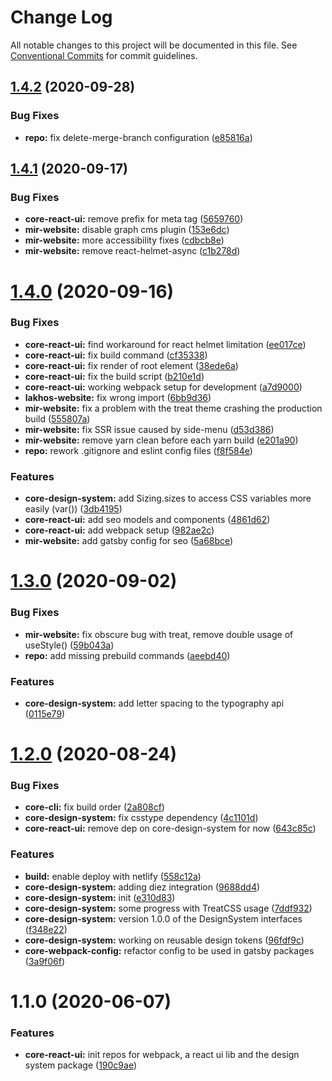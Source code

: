 # Change Log

All notable changes to this project will be documented in this file.
See [Conventional Commits](https://conventionalcommits.org) for commit guidelines.

## [1.4.2](https://github.com/newrade/newrade/compare/core-react-ui@1.4.1...core-react-ui@1.4.2) (2020-09-28)

### Bug Fixes

- **repo:** fix delete-merge-branch configuration ([e85816a](https://github.com/newrade/newrade/commit/e85816a79cc7291432754e75139c3068c6716d80))

## [1.4.1](https://github.com/newrade/newrade/compare/core-react-ui@1.4.0...core-react-ui@1.4.1) (2020-09-17)

### Bug Fixes

- **core-react-ui:** remove prefix for meta tag ([5659760](https://github.com/newrade/newrade/commit/5659760db4654155ffdaa05e047a0251f35ab1db))
- **mir-website:** disable graph cms plugin ([153e6dc](https://github.com/newrade/newrade/commit/153e6dc994078fee69026d584b7d0ab43741e286))
- **mir-website:** more accessibility fixes ([cdbcb8e](https://github.com/newrade/newrade/commit/cdbcb8e358b147ea0b31952b8c94eb18d896af4e))
- **mir-website:** remove react-helmet-async ([c1b278d](https://github.com/newrade/newrade/commit/c1b278d537c084ff99b6babe028bbb137d006aeb))

# [1.4.0](https://github.com/newrade/newrade/compare/core-react-ui@1.3.0...core-react-ui@1.4.0) (2020-09-16)

### Bug Fixes

- **core-react-ui:** find workaround for react helmet limitation ([ee017ce](https://github.com/newrade/newrade/commit/ee017ce85a7b77b5ec322642cb556279ae8c6f60))
- **core-react-ui:** fix build command ([cf35338](https://github.com/newrade/newrade/commit/cf353387abd62565efdae16afb77884728c783db))
- **core-react-ui:** fix render of root element ([38ede6a](https://github.com/newrade/newrade/commit/38ede6a99392fd18f849e1e5c96a74f427e0d44a))
- **core-react-ui:** fix the build script ([b210e1d](https://github.com/newrade/newrade/commit/b210e1dec97a8bcc315003faadb94b337fe97c98))
- **core-react-ui:** working webpack setup for development ([a7d9000](https://github.com/newrade/newrade/commit/a7d90008ee74bc279b1717553938d0b3219e7a1b))
- **lakhos-website:** fix wrong import ([6bb9d36](https://github.com/newrade/newrade/commit/6bb9d361e830c4a19a6cfc3fb59c72adfb95c4cc))
- **mir-website:** fix a problem with the treat theme crashing the production build ([555807a](https://github.com/newrade/newrade/commit/555807aeaad540e5a5d4ee51863e726315cbcd27))
- **mir-website:** fix SSR issue caused by side-menu ([d53d386](https://github.com/newrade/newrade/commit/d53d38675475032a619a726f4a183d15a2850441))
- **mir-website:** remove yarn clean before each yarn build ([e201a90](https://github.com/newrade/newrade/commit/e201a90373e98a1efd21f26e977a479e755f5c07))
- **repo:** rework .gitignore and eslint config files ([f8f584e](https://github.com/newrade/newrade/commit/f8f584e5fbdcfa87e79a2b3d53780e40b51ea8c0))

### Features

- **core-design-system:** add Sizing.sizes to access CSS variables more easily (var()) ([3db4195](https://github.com/newrade/newrade/commit/3db41956b5a91b05f0f2651472a0cbbd4dd826cc))
- **core-react-ui:** add seo models and components ([4861d62](https://github.com/newrade/newrade/commit/4861d626c4c25b96f1d3f22bf5a958d3417d2ad9))
- **core-react-ui:** add webpack setup ([982ae2c](https://github.com/newrade/newrade/commit/982ae2c5b1701f25ad9f50a35cf9b81bdc722d1a))
- **mir-website:** add gatsby config for seo ([5a68bce](https://github.com/newrade/newrade/commit/5a68bce2df6ac71f533850e91f5686e3b7d352ec))

# [1.3.0](https://github.com/newrade/newrade/compare/core-react-ui@1.2.0...core-react-ui@1.3.0) (2020-09-02)

### Bug Fixes

- **mir-website:** fix obscure bug with treat, remove double usage of useStyle() ([59b043a](https://github.com/newrade/newrade/commit/59b043a8163318a32ea28c5b280d446ab7d291ab))
- **repo:** add missing prebuild commands ([aeebd40](https://github.com/newrade/newrade/commit/aeebd4009243fbbd1ce1473a31dcb26299b41121))

### Features

- **core-design-system:** add letter spacing to the typography api ([0115e79](https://github.com/newrade/newrade/commit/0115e79761e9ef54e27cfd61cc03ff67950ab706))

# [1.2.0](https://github.com/newrade/newrade/compare/core-react-ui@1.1.0...core-react-ui@1.2.0) (2020-08-24)

### Bug Fixes

- **core-cli:** fix build order ([2a808cf](https://github.com/newrade/newrade/commit/2a808cff54bf9eb5af44a4cf7153eb43211069c6))
- **core-design-system:** fix csstype dependency ([4c1101d](https://github.com/newrade/newrade/commit/4c1101db9581b694da201c8e2a1cd07ba5742d6b))
- **core-react-ui:** remove dep on core-design-system for now ([643c85c](https://github.com/newrade/newrade/commit/643c85c12d6c78c8d924b22c6e458539a4bf87cb))

### Features

- **build:** enable deploy with netlify ([558c12a](https://github.com/newrade/newrade/commit/558c12a58494f354877b6293ab5d7bf31f7d531d))
- **core-design-system:** adding diez integration ([9688dd4](https://github.com/newrade/newrade/commit/9688dd4521398a8ad3a50250ba9aa9f9e3300ee6))
- **core-design-system:** init ([e310d83](https://github.com/newrade/newrade/commit/e310d8353912b011643a031480cc0e0c71f2d50e))
- **core-design-system:** some progress with TreatCSS usage ([7ddf932](https://github.com/newrade/newrade/commit/7ddf93296f0083473d23d4d3c56046b010100bdc))
- **core-design-system:** version 1.0.0 of the DesignSystem interfaces ([f348e22](https://github.com/newrade/newrade/commit/f348e226d61d5df706ae3228f435e74292c40838))
- **core-design-system:** working on reusable design tokens ([96fdf9c](https://github.com/newrade/newrade/commit/96fdf9cd20462111f07175e554ab9ae177d0db0e))
- **core-webpack-config:** refactor config to be used in gatsby packages ([3a9f06f](https://github.com/newrade/newrade/commit/3a9f06fa246ab8b5b2b595295f02aaac5b2da86e))

# 1.1.0 (2020-06-07)

### Features

- **core-react-ui:** init repos for webpack, a react ui lib and the design system package ([190c9ae](https://github.com/newrade/newrade/commit/190c9ae5fbe60e0ca38b585e0a75a991bdf91c19))
